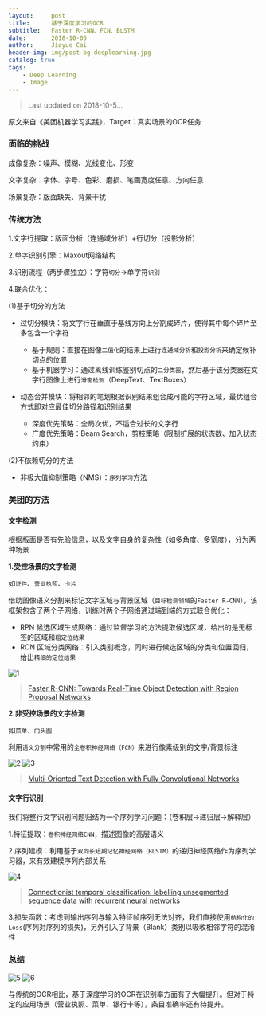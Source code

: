 ```yaml
---
layout:     post
title:      基于深度学习的OCR
subtitle:   Faster R-CNN、FCN、BLSTM
date:       2018-10-05
author:     Jiayue Cai
header-img: img/post-bg-deeplearning.jpg
catalog: true
tags:
    - Deep Learning
    - Image
---
```



>Last updated on 2018-10-5... 

原文来自《美团机器学习实践》，Target：真实场景的OCR任务

###  面临的挑战

成像复杂：噪声、模糊、光线变化、形变

文字复杂：字体、字号、色彩、磨损、笔画宽度任意、方向任意

场景复杂：版面缺失、背景干扰

### 传统方法

1.文字行提取：版面分析（连通域分析）+行切分（投影分析）

2.单字识别引擎：Maxout网络结构

3.识别流程（两步骤独立）：字符`切分`->单字符`识别`

4.联合优化：

(1)基于切分的方法
- 过切分模块：将文字行在垂直于基线方向上分割成碎片，使得其中每个碎片至多包含一个字符
	- 基于规则：直接在图像`二值化`的结果上进行`连通域分析`和`投影分析`来确定候补切点的位置
	- 基于机器学习：通过离线训练鉴别切点的`二分类器`，然后基于该分类器在文字行图像上进行`滑窗检测`（DeepText、TextBoxes）
	
- 动态合并模块：将相邻的笔划根据识别结果组合成可能的字符区域，最优组合方式即对应最佳切分路径和识别结果
	- 深度优先策略：全局次优，不适合过长的文字行
	- 广度优先策略：Beam Search，剪枝策略（限制扩展的状态数、加入状态约束）

(2)不依赖切分的方法
- 非极大值抑制策略（NMS）：`序列学习`方法

### 美团的方法

#### 文字检测

根据版面是否有先验信息，以及文字自身的复杂性（如多角度、多宽度），分为两种场景

**1.受控场景的文字检测**

 如`证件`、`营业执照`、`卡片`

借助图像语义分割来标记文字区域与背景区域（`目标检测领域`的`Faster R-CNN`），该框架包含了两个子网络，训练时两个子网络通过端到端的方式联合优化：
- RPN 候选区域生成网络：通过监督学习的方法提取候选区域，给出的是无标签的区域和`粗定位结果`
- RCN 区域分类网络：引入类别概念，同时进行候选区域的分类和位置回归，给出`精细的定位结果`

![1](https://upload-images.jianshu.io/upload_images/13187322-42be6d55e0c6be3d.png?imageMogr2/auto-orient/strip%7CimageView2/2/w/409/format/webp)

> [Faster R-CNN: Towards Real-Time Object Detection with Region Proposal Networks](https://arxiv.org/abs/1506.01497)

**2.非受控场景的文字检测**

如`菜单`、`门头图`

利用`语义分割`中常用的`全卷积神经网络（FCN）`来进行像素级别的文字/背景标注

![2](https://upload-images.jianshu.io/upload_images/13187322-6a92ccedd60da5b8.png?imageMogr2/auto-orient/strip%7CimageView2/2/w/373/format/webp)
![3](https://upload-images.jianshu.io/upload_images/13187322-8d33e5e4b19b399d.png?imageMogr2/auto-orient/strip%7CimageView2/2/w/789/format/webp)

> [Multi-Oriented Text Detection with Fully Convolutional Networks](https://arxiv.org/abs/1604.04018)

#### 文字行识别

我们将整行文字识别问题归结为一个序列学习问题：（卷积层->递归层->解释层）

1.特征提取：`卷积神经网络CNN`，描述图像的高层语义

2.序列建模：利用基于`双向长短期记忆神经网络（BLSTM）`的递归神经网络作为序列学习器，来有效建模序列内部关系

![4](https://upload-images.jianshu.io/upload_images/13187322-036e0ffe9e075668.png?imageMogr2/auto-orient/strip%7CimageView2/2/w/700/format/webp)

>[Connectionist temporal classification: labelling unsegmented sequence data with recurrent neural networks](https://mediatum.ub.tum.de/doc/1292048/file.pdf)

3.损失函数：考虑到输出序列与输入特征帧序列无法对齐，我们直接使用`结构化的Loss`(序列对序列的损失)，另外引入了背景（Blank）类别以吸收相邻字符的混淆性


### 总结

![5](https://upload-images.jianshu.io/upload_images/13187322-8b05230355b68791.jpg?imageMogr2/auto-orient/strip%7CimageView2/2/w/365/format/webp)
![6](https://upload-images.jianshu.io/upload_images/13187322-a0609d5af2f6dea8.jpg?imageMogr2/auto-orient/strip%7CimageView2/2/w/360/format/webp)

与传统的OCR相比，基于深度学习的OCR在识别率方面有了大幅提升。但对于特定的应用场景（营业执照、菜单、银行卡等），条目准确率还有待提升。









